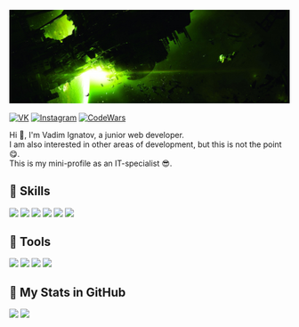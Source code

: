 [![Alien Isolation Wraooer](/assets/alien-banner.jpg)](https://github.com/TekkenThug)

<!-- Links on Social -->

[![VK](https://img.shields.io/badge/VK-Profile-green)](https://vk.com/tekken_thug7)
[![Instagram](https://img.shields.io/badge/Instagram-Profile-green)](https://www.instagram.com/tekken_thug7/)
[![CodeWars](https://img.shields.io/badge/CodeWars-Profile-green)](https://www.codewars.com/users/Tekken_thug)

Hi 👋, I'm Vadim Ignatov, a junior web developer.  
I am also interested in other areas of development, but this is not the point 😋.  
This is my mini-profile as an IT-specialist 😎.

## 💪 Skills
![](https://img.shields.io/badge/HTML5-Information?style=for-the-badge&logo=html5&color=3e3e3e)
![](https://img.shields.io/badge/CSS3-Information?style=for-the-badge&logo=css3&color=3e3e3e)
![](https://img.shields.io/badge/JS-Information?style=for-the-badge&logo=javascript&color=3e3e3e)
![](https://img.shields.io/badge/jQuery-Information?style=for-the-badge&logo=jquery&color=3e3e3e)
![](https://img.shields.io/badge/Bootstrap-Information?style=for-the-badge&logo=bootstrap&color=3e3e3e)
![](https://img.shields.io/badge/Csharp-Information?style=for-the-badge&logo=csharp&color=3e3e3e)

## 🧰 Tools
![](https://img.shields.io/badge/Sass-Information?style=for-the-badge&logo=sass&color=3e3e3e)
![](https://img.shields.io/badge/Gulp-Information?style=for-the-badge&logo=gulp&color=3e3e3e)
![](https://img.shields.io/badge/VS-Information?style=for-the-badge&logo=visualstudio&color=3e3e3e)
![](https://img.shields.io/badge/VSCode-Information?style=for-the-badge&logo=visualstudio&color=3e3e3e)

## 💾 My Stats in GitHub

<img src="https://github-readme-stats.vercel.app/api?username=TekkenThug&layout=compact&show_icons=true&theme=merko" />  
<img src="https://github-readme-stats.vercel.app/api/top-langs/?username=TekkenThug&layout=compact&theme=merko" />

<!--
**TekkenThug/TekkenThug** is a ✨ _special_ ✨ repository because its `README.md` (this file) appears on your GitHub profile.

Here are some ideas to get you started:

- 🔭 I’m currently working on ...
- 🌱 I’m currently learning ...
- 👯 I’m looking to collaborate on ...
- 🤔 I’m looking for help with ...
- 💬 Ask me about ...
- 📫 How to reach me: ...
- 😄 Pronouns: ...
- ⚡ Fun fact: ...
-->
